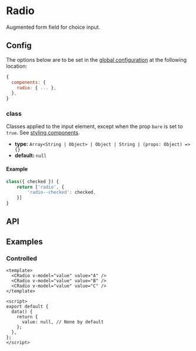 # Radio

Augmented form field for choice input.

<Showcase>
    <ExampleRadio />
</Showcase>

## Config

The options below are to be set in the [global configuration](/guide/config.html) at the following location:

```js
{
  components: {
    radio: { ... },
  },
}
```

### class

Classes applied to the input element, except when the prop `bare` is set to `true`. See [styling components](/guide/styling-components/).

- **type:** `Array<String | Object> | Object | String | (props: Object) => {}`
- **default:** `null`

#### Example

```js
class({ checked }) {
    return ['radio', {
        'radio--checked': checked,
    }]
}
```

## API

<Docgen :components="['CRadio']" />

## Examples

### Controlled

```vue
<template>
  <CRadio v-model="value" value="A" />
  <CRadio v-model="value" value="B" />
  <CRadio v-model="value" value="C" />
</template>

<script>
export default {
  data() {
    return {
      value: null, // None by default
    };
  },
};
</script>
```

